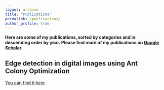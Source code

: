 ```yaml
---
layout: archive
title: "Publications"
permalink: /publications/
author_profile: true
---
```

**Here are some of my publications, sorted by categories and in descending order by year. Please find more of my publications on [Google Scholar](https://scholar.google.com/citations?user=dH-0GtkAAAAJ&hl=en).**


## Edge detection in digital images using Ant Colony Optimization

[You can find it here ](https://www.math.md/files/csjm/v23-n3/v23-n3-(pp343-359).pdf)

